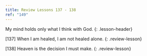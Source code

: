 ```yaml
---
title: Review Lessons 137 - 138
ref: "149"
---
```


My mind holds only what I think with God.
{: .lesson-header}

\[137\] When I am healed, I am not healed alone.
{: .review-lesson}

\[138\] Heaven is the decision I must make.
{: .review-lesson}

